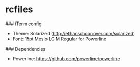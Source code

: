 # rcfiles

### iTerm config

- Theme: Solarized (http://ethanschoonover.com/solarized)
- Font: 15pt Meslo LG M Regular for Powerline

### Dependencies

- Powerline: https://github.com/powerline/powerline
